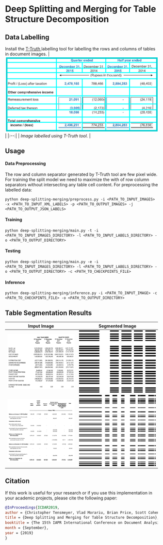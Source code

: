 # Deep Splitting and Merging for Table Structure Decomposition

## Data Labelling
Install the [T-Truth ](https://github.com/sohaib023/T-Truth "T-Truth ")labelling tool for labelling the rows and columns of tables in document images.
| ![labelling-1.jpg](./deep-splitting-merging/output/data/labelling-1.png?raw=true) | 
|:--:| 
| *Image labelled using T-Truth tool.* |

## Usage

#### Data Preprocessing
The row and column separator generated by T-Truth tool are few pixel wide. For training the split model we need to maximize the with of row column separators without intersecting any table cell content.
For preprocessing the labelled data:
```
python deep-splitting-merging/preprocess.py -i <PATH_TO_INPUT_IMAGES> -x <PATH_TO_INPUT_XML_LABELS> -p <PATH_TO_OUTPUT_IMAGES> -j <PATH_TO_OUTPUT_JSON_LABELS>
```
#### Training
```
python deep-splitting-merging/main.py -t -i <PATH_TO_INPUT_IMAGES_DIRECTORY> -l <PATH_TO_INPUT_LABELS_DIRECTORY> -o <PATH_TO_OUTPUT_DIRECTORY>
```

#### Testing 
```
python deep-splitting-merging/main.py -e -i <PATH_TO_INPUT_IMAGES_DIRECTORY> -l <PATH_TO_INPUT_LABELS_DIRECTORY> -o <PATH_TO_OUTPUT_DIRECTORY> -c <PATH_TO_CHECKPOINTS_FILE>
```

#### Inference
```
python deep-splitting-merging/inference.py -i <PATH_TO_INPUT_IMAGE> -c <PATH_TO_CHECKPINTS_FILE> -o <PATH_TO_OUTPUT_DIRECTORY>
```

## Table Segmentation Results
<!-- <img src="./deep-splitting-merging/output/data/239.jpg" width="500" height="500">  -->
Imput Image                |  Segmented Image
:-------------------------:|:-------------------------:
![input-image](./deep-splitting-merging/output/data/239.jpg)   |  ![segmented-image](./deep-splitting-merging/output/data/239-segmented.jpg)
![input-image](./deep-splitting-merging/output/data/1086.jpg)   |  ![segmented-image](./deep-splitting-merging/output/data/1086-segmented.jpg)

## Citation

If this work is useful for your research or if you use this implementation in your academic projects, please cite the following paper:
```bibtex
@InProceedings{ICDAR2019,
author = {Christopher Tensmeyer, Vlad Morariu, Brian Price, Scott Cohen and Tony Martinez},
title = {Deep Splitting and Merging for Table Structure Decomposition},
booktitle = {The 15th IAPR International Conference on Document Analysis and Recognition (ICDAR)},
month = {September},
year = {2019}
}
```
